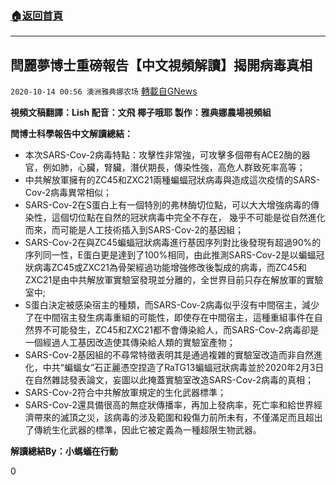 ###  [:house:返回首頁](https://github.com/ourhimalayas/txt)
---

## 閆麗夢博士重磅報告【中文視頻解讀】揭開病毒真相
`2020-10-14 00:56 澳洲雅典娜农场` [轉載自GNews](https://gnews.org/zh-hant/422938/)

**視頻文稿翻譯：Lish
配音：文飛  椰子哦耶**
**製作：雅典娜農場視頻組**



**閆博士科學報告中文解讀總結：**

- 本次SARS-Cov-2病毒特點：攻擊性非常強，可攻擊多個帶有ACE2酶的器官，例如肺，心臟，腎臟，潛伏期長，傳染性強，高危人群致死率高等；
- 中共解放軍擁有的ZC45和ZXC21兩種蝙蝠冠狀病毒與造成這次疫情的SARS-Cov-2病毒異常相似；
- SARS-Cov-2在S蛋白上有一個特別的弗林酶切位點，可以大大增強病毒的傳染性，這個切位點在自然的冠狀病毒中完全不存在， 幾乎不可能是從自然進化而來，而可能是人工技術插入到SARS-Cov-2的基因組；
- SARS-Cov-2在與ZC45蝙蝠冠狀病毒進行基因序列對比後發現有超過90%的序列同一性，E蛋白更是達到了100%相同，由此推測SARS-Cov-2是以蝙蝠冠狀病毒ZC45或ZXC21為骨架經過功能增強修改後製成的病毒，而ZC45和ZXC21是由中共解放軍實驗室發現並分離的，全世界目前只存在解放軍的實驗室中;
- S蛋白決定被感染宿主的種類，而SARS-Cov-2病毒似乎沒有中間宿主，減少了在中間宿主發生病毒重組的可能性，即使存在中間宿主，這種重組事件在自然界不可能發生，ZC45和ZXC21都不會傳染給人，而SARS-Cov-2病毒卻是一個經過人工基因改造使其傳染給人類的實驗室產物；
- SARS-Cov-2基因組的不尋常特徵表明其是通過複雜的實驗室改造而非自然進化，中共“蝙蝠女”石正麗憑空捏造了RaTG13蝙蝠冠狀病毒並於2020年2月3日在自然雜誌發表論文，妄圖以此掩蓋實驗室改造SARS-Cov-2病毒的真相；
- SARS-Cov-2符合中共解放軍規定的生化武器標準；
- SARS-Cov-2還具備很高的無症狀傳播率，再加上發病率，死亡率和給世界經濟帶來的滅頂之災，該病毒的涉及範圍和殺傷力前所未有，不僅滿足而且超出了傳統生化武器的標準，因此它被定義為一種超限生物武器。

**解讀總結By：小螞蟻在行動**


0
